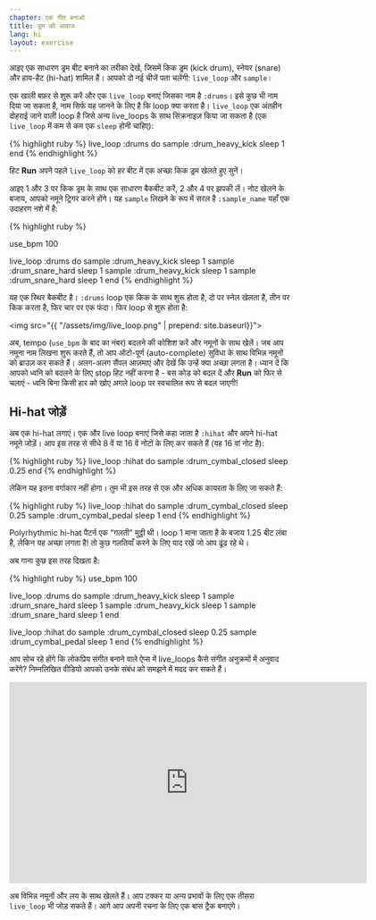 ```yaml
---
chapter: एक गीत बनाओ
title: ड्रम की आवाज
lang: hi
layout: exercise
---
```


आइए एक साधारण ड्रम बीट बनाने का तरीका देखें, जिसमें किक ड्रम (kick drum), स्नेयर (snare) और हाय-हैट (hi-hat) शामिल हैं। आपको दो नई चीजें पता चलेंगी: `live_loop` और `sample`।

एक खाली बफ़र से शुरू करें और एक `live_loop` बनाएं जिसका नाम है `:drums`। इसे कुछ भी नाम दिया जा सकता है, नाम सिर्फ यह जानने के लिए है कि loop क्या करता है। `live_loop` एक अंतहीन दोहराई जाने वाली loop है जिसे अन्य live_loops के साथ सिंक्रनाइज़ किया जा सकता है (एक `live_loop` में कम से कम एक `sleep` होनी चाहिए):

{% highlight ruby %}
live_loop :drums do
  sample :drum_heavy_kick
  sleep 1
end
{% endhighlight %}

हिट **Run** अपने पहले `live_loop` को हर बीट में एक अच्छा किक ड्रम खेलते हुए सुनें।

आइए 1 और 3 पर किक ड्रम के साथ एक साधारण बैकबीट करें, 2 और 4 पर झपकी लें। नोट खेलने के बजाय, आपको नमूने ट्रिगर करने होंगे। यह `sample` लिखने के रूप में सरल है `:sample_name` यहाँ एक उदाहरण नशे में है:

{% highlight ruby %}

use_bpm 100

live_loop :drums do
  sample :drum_heavy_kick
  sleep 1
  sample :drum_snare_hard
  sleep 1
  sample :drum_heavy_kick
  sleep 1
  sample :drum_snare_hard
  sleep 1
end
{% endhighlight %}

यह एक स्थिर बैकबीट है। `:drums` loop एक किक के साथ शुरू होता है, दो पर स्नेल खेलता है, तीन पर किक करता है, फिर चार पर एक फंदा। फिर loop  से शुरू होता है:

<img src="{{ "/assets/img/live_loop.png" | prepend: site.baseurl}}">

अब, tempo (`use_bpm` के बाद का नंबर) बदलने की कोशिश करें और नमूनों के साथ खेलें। जब आप नमूना नाम लिखना शुरू करते हैं, तो आप ऑटो-पूर्ण (auto-complete) सुविधा के साथ विभिन्न नमूनों को ब्राउज़ कर सकते हैं। अलग-अलग सैंपल आज़माएं और देखें कि उन्हें क्या अच्छा लगता है। ध्यान दें कि आपको ध्वनि को बदलने के लिए stop हिट नहीं करना है - बस कोड को बदल दें और **Run** को फिर से चलाएं - ध्वनि बिना किसी हार को खोए अगले loop पर स्वचालित रूप से बदल जाएगी!

## Hi-hat जोड़ें

अब एक hi-hat लगाएं। एक और live loop  बनाएं जिसे कहा जाता है `:hihat` और अपने hi-hat नमूने जोड़ें। आप इस तरह से सीधे 8 वें या 16 वें नोटों के लिए कर सकते हैं (यह 16 वां नोट है):

{% highlight ruby %}
live_loop :hihat do
  sample :drum_cymbal_closed
  sleep 0.25
end
{% endhighlight %}

लेकिन यह इतना वर्गाकार नहीं होगा। तुम भी इस तरह से एक और अधिक कायरता के लिए जा सकते हैं:

{% highlight ruby %}
live_loop :hihat do
  sample :drum_cymbal_closed
  sleep 0.25
  sample :drum_cymbal_pedal
  sleep 1
end
{% endhighlight %}

Polyrhythmic hi-hat  पैटर्न एक "गलती" मुट्ठी थी। loop 1 माना जाता है के बजाय 1.25 बीट लंबा है, लेकिन यह अच्छा लगता है! तो कुछ गलतियाँ करने के लिए याद रखें जो आप ढूंढ रहे थे।

अब गाना कुछ इस तरह दिखता है:

{% highlight ruby %}
use_bpm 100

live_loop :drums do
  sample :drum_heavy_kick
  sleep 1
  sample :drum_snare_hard
  sleep 1
  sample :drum_heavy_kick
  sleep 1
  sample :drum_snare_hard
  sleep 1
end

live_loop :hihat do
  sample :drum_cymbal_closed
  sleep 0.25
  sample :drum_cymbal_pedal
  sleep 1
end
{% endhighlight %}

आप सोच रहे होंगे कि लोकप्रिय संगीत बनाने वाले ऐप्स में live_loops कैसे संगीत अनुक्रमों में अनुवाद करेंगे? निम्नलिखित वीडियो आपको उनके संबंध को समझने में मदद कर सकते हैं।

<iframe width="640" height="360" src="https://www.youtube.com/embed/iFMNOb33_KM?rel=0&amp;controls=0&amp;showinfo=0" frameborder="0" allowfullscreen></iframe>

अब विभिन्न नमूनों और लय के साथ खेलते हैं। आप टक्कर या अन्य प्रभावों के लिए एक तीसरा `live_loop` भी जोड़ सकते हैं। आगे आप अपनी रचना के लिए एक बास ट्रैक बनाएंगे।
